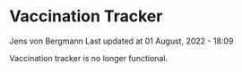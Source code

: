 Vaccination Tracker
================
Jens von Bergmann
Last updated at 01 August, 2022 - 18:09

Vaccination tracker is no longer functional.
